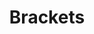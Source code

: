 ---
blog: http://blog.brackets.io/
codehost: https://github.com/https://github.com/adobe/brackets
facebook: https://facebook.com/codebrackets
googleplus: https://plus.google.com/b/115365194873502050036
logohandle: bracketsio
sort: brackets
title: Brackets
twitter: https://x.com/brackets
website: http://brackets.io/
youtube: https://youtube.com/user/CodeBrackets
---